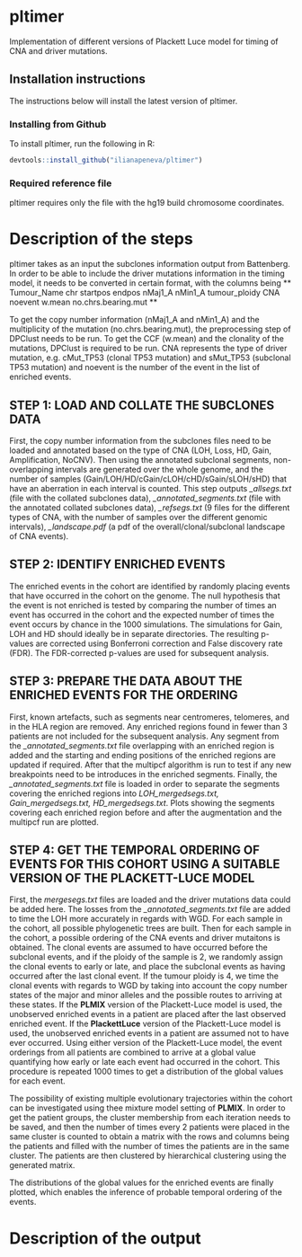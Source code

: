 # pltimer

Implementation of different versions of Plackett Luce model for timing of CNA and driver mutations. 

## Installation instructions 

The instructions below will install the latest version of pltimer. 

### Installing from Github 

To install pltimer, run the following in R:

```R
devtools::install_github("ilianapeneva/pltimer")
```

### Required reference file
pltimer requires only the file with the hg19 build chromosome coordinates. 


# Description of the steps 
pltimer takes as an input the subclones information output from Battenberg. In order to be able to include the driver mutations
information in the timing model, it needs to be converted in certain format, with the columns being 
** Tumour_Name chr startpos endpos nMaj1_A nMin1_A tumour_ploidy CNA noevent w.mean no.chrs.bearing.mut **

To get the copy number information (nMaj1_A and nMin1_A) and the multiplicity of the mutation (no.chrs.bearing.mut), 
the preprocessing step of DPClust needs to be run. 
To get the CCF (w.mean) and the clonality of the mutations, DPClust is required to be run. CNA represents the type of driver
mutation, e.g. cMut_TP53 (clonal TP53 mutation) and sMut_TP53 (subclonal TP53 mutation) and noevent is the number of the event
in the list of enriched events. 

## STEP 1: LOAD AND COLLATE THE SUBCLONES DATA 
First, the copy number information from the subclones files need to be loaded and annotated based on the type of CNA (LOH,
Loss, HD, Gain, Amplification, NoCNV). Then using the annotated subclonal segments, non-overlapping intervals are generated over
the whole genome, and the number of samples (Gain/LOH/HD/cGain/cLOH/cHD/sGain/sLOH/sHD) that have an aberration in each interval is counted.
This step outputs *_allsegs.txt* (file with the collated subclones data), *_annotated_segments.txt* (file with the annotated collated
subclones data), *_refsegs.txt* (9 files for the different types of CNA, with the number of samples over the different genomic
intervals), *_landscape.pdf* (a pdf of the overall/clonal/subclonal landscape of CNA events).

## STEP 2: IDENTIFY ENRICHED EVENTS
The enriched events in the cohort are identified by randomly placing events that have occurred in the cohort on the genome.
The null hypothesis that the event is not enriched is tested by comparing the number of times an event has occurred in the 
cohort and the expected number of times the event occurs by chance in the 1000 simulations. The simulations for Gain, LOH and HD
should ideally be in separate directories. The resulting p-values are corrected using Bonferroni correction and False discovery 
rate (FDR). The FDR-corrected p-values are used for subsequent analysis.

## STEP 3: PREPARE THE DATA ABOUT THE ENRICHED EVENTS FOR THE ORDERING
First, known artefacts, such as segments near centromeres, telomeres, and in the HLA region are removed. Any enriched regions
found in fewer than 3 patients are not included for the subsequent analysis. Any segment from the *_annotated_segments.txt* file 
overlapping with an enriched region is added and the starting and ending positions of the enriched regions are updated if
required. After that the multipcf algorithm is run to test if any new breakpoints need to be introduces in the enriched 
segments. Finally, the *_annotated_segments.txt* file is loaded in order to separate the segments covering the enriched 
regions into *LOH_mergedsegs.txt, Gain_mergedsegs.txt, HD_mergedsegs.txt*. Plots showing the segments covering each enriched
region before and after the augmentation and the multipcf run are plotted.

## STEP 4: GET THE TEMPORAL ORDERING OF EVENTS FOR THIS COHORT USING A SUITABLE VERSION OF THE PLACKETT-LUCE MODEL
First, the *mergesegs.txt* files are loaded and the driver mutations data could be added here. The losses from the *_annotated_segments.txt*
file are added to time the LOH more accurately in regards with WGD. For each sample in the cohort, all possible phylogenetic
trees are built. Then for each sample in the cohort, a possible ordering of the CNA events and driver mutaitons is obtained.
The clonal events are assumed to have occurred before the subclonal events, and if the ploidy of the sample is 2, we randomly
assign the clonal events to early or late, and place the subclonal events as having occurred after the last clonal event. If
the tumour ploidy is 4, we time the clonal events with regards to WGD by taking into account the copy number states of the 
major and minor alleles and the possible routes to arriving at these states.
If the **PLMIX** version of the Plackett-Luce model is used, the unobserved enriched events in a patient are placed after 
the last observed enriched event. If the **PlackettLuce** version of the Plackett-Luce model is used, the unobserved enriched
events in a patient are assumed not to have ever occurred.  Using either version of the Plackett-Luce model, the event 
orderings from all patients are combined to arrive at a global value quantifying how early or late each event had occurred in the
cohort. This procedure is repeated 1000 times to get a distribution of the global values for each event.

The possibility of existing multiple evolutionary trajectories within the cohort can be investigated using thee mixture model
setting of **PLMIX**. In order to get the patient groups, the cluster membership from each iteration needs to be saved, and 
then the number of times every 2 patients were placed in the same cluster is counted to obtain a matrix with the rows and 
columns being the patients and filled with the number of times the patients are in the same cluster. The patients are then
clustered by hierarchical clustering using the generated matrix. 

The distributions of the global values for the enriched events are finally plotted, which enables the inference of probable 
temporal ordering of the events. 

# Description of the output
